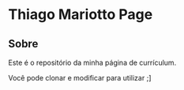 # Thiago Mariotto Page

## Sobre <a name = "sobre"></a>

Este é o repositório da minha página de currículum.

Você pode clonar e modificar para utilizar ;] 

